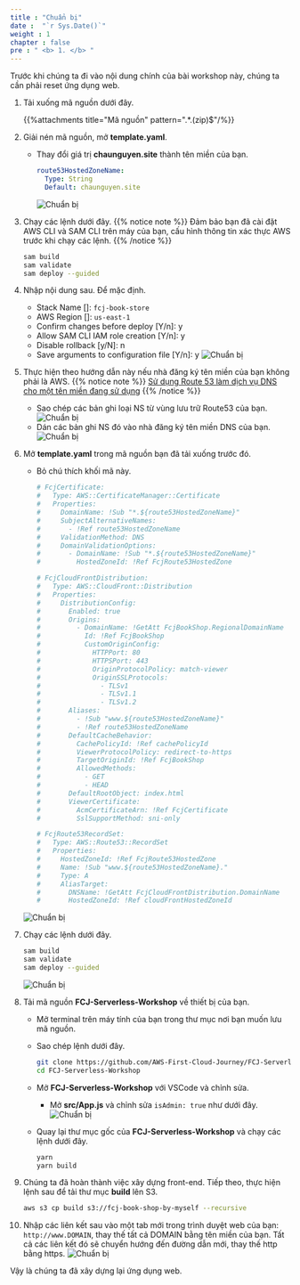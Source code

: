 ```yaml
---
title : "Chuẩn bị"
date :  "`r Sys.Date()`" 
weight : 1 
chapter : false
pre : " <b> 1. </b> "
---
```

Trước khi chúng ta đi vào nội dung chính của bài workshop này, chúng ta cần phải reset ứng dụng web.

1. Tải xuống mã nguồn dưới đây.

    {{%attachments title="Mã nguồn" pattern=".*\.(zip)$"/%}}

2. Giải nén mã nguồn, mở **template.yaml**.
    - Thay đổi giá trị **chaunguyen.site** thành tên miền của bạn.

      ```yaml
      route53HostedZoneName:
        Type: String
        Default: chaunguyen.site
      ```

      ![Chuẩn bị](/images/temp/1/6.png?width=90pc)
3. Chạy các lệnh dưới đây.
{{% notice note %}}
Đảm bảo bạn đã cài đặt AWS CLI và SAM CLI trên máy của bạn, cấu hình thông tin xác thực AWS trước khi chạy các lệnh.
{{% /notice %}}

    ```bash
    sam build
    sam validate
    sam deploy --guided
    ```

4. Nhập nội dung sau. Để mặc định.
    - Stack Name []: `fcj-book-store`
    - AWS Region []: `us-east-1`
    - Confirm changes before deploy [Y/n]: y
    - Allow SAM CLI IAM role creation [Y/n]: y
    - Disable rollback [y/N]: n
    - Save arguments to configuration file [Y/n]: y
      ![Chuẩn bị](/images/temp/1/1.png?width=90pc)

5. Thực hiện theo hướng dẫn này nếu nhà đăng ký tên miền của bạn không phải là AWS.
  {{% notice note %}}
  [Sử dụng Route 53 làm dịch vụ DNS cho một tên miền đang sử dụng](https://docs.aws.amazon.com/Route53/latest/DeveloperGuide/migrate-dns-domain-in-use.html)
  {{% /notice %}}
      - Sao chép các bản ghi loại NS từ vùng lưu trữ Route53 của bạn.
        ![Chuẩn bị](/images/temp/1/4.png?width=90pc)
      - Dán các bản ghi NS đó vào nhà đăng ký tên miền DNS của bạn.
        ![Chuẩn bị](/images/temp/1/5.png?width=90pc)

6. Mở **template.yaml** trong mã nguồn bạn đã tải xuống trước đó.
    - Bỏ chú thích khối mã này.

      ```yaml
      # FcjCertificate:
      #   Type: AWS::CertificateManager::Certificate
      #   Properties:
      #     DomainName: !Sub "*.${route53HostedZoneName}"
      #     SubjectAlternativeNames:
      #       - !Ref route53HostedZoneName
      #     ValidationMethod: DNS
      #     DomainValidationOptions:
      #       - DomainName: !Sub "*.${route53HostedZoneName}"
      #         HostedZoneId: !Ref FcjRoute53HostedZone

      # FcjCloudFrontDistribution:
      #   Type: AWS::CloudFront::Distribution
      #   Properties:
      #     DistributionConfig:
      #       Enabled: true
      #       Origins:
      #         - DomainName: !GetAtt FcjBookShop.RegionalDomainName
      #           Id: !Ref FcjBookShop
      #           CustomOriginConfig:
      #             HTTPPort: 80
      #             HTTPSPort: 443
      #             OriginProtocolPolicy: match-viewer
      #             OriginSSLProtocols:
      #               - TLSv1
      #               - TLSv1.1
      #               - TLSv1.2
      #       Aliases:
      #         - !Sub "www.${route53HostedZoneName}"
      #         - !Ref route53HostedZoneName
      #       DefaultCacheBehavior:
      #         CachePolicyId: !Ref cachePolicyId
      #         ViewerProtocolPolicy: redirect-to-https
      #         TargetOriginId: !Ref FcjBookShop
      #         AllowedMethods:
      #           - GET
      #           - HEAD
      #       DefaultRootObject: index.html
      #       ViewerCertificate:
      #         AcmCertificateArn: !Ref FcjCertificate
      #         SslSupportMethod: sni-only

      # FcjRoute53RecordSet:
      #   Type: AWS::Route53::RecordSet
      #   Properties:
      #     HostedZoneId: !Ref FcjRoute53HostedZone
      #     Name: !Sub "www.${route53HostedZoneName}."
      #     Type: A
      #     AliasTarget:
      #       DNSName: !GetAtt FcjCloudFrontDistribution.DomainName
      #       HostedZoneId: !Ref cloudFrontHostedZoneId
      ```

    ![Chuẩn bị](/images/temp/1/6.png?width=90pc)

7. Chạy các lệnh dưới đây.

    ```bash
    sam build
    sam validate
    sam deploy --guided
    ```

    ![Chuẩn bị](/images/temp/1/7.png?width=90pc)

8. Tải mã nguồn **FCJ-Serverless-Workshop** về thiết bị của bạn.
    - Mở terminal trên máy tính của bạn trong thư mục nơi bạn muốn lưu mã nguồn.
    - Sao chép lệnh dưới đây.

      ```bash
      git clone https://github.com/AWS-First-Cloud-Journey/FCJ-Serverless-Workshop.git
      cd FCJ-Serverless-Workshop
      ```

    - Mở **FCJ-Serverless-Workshop** với VSCode và chỉnh sửa.
      - Mở **src/App.js** và chỉnh sửa ``isAdmin: true`` như dưới đây.
        ![Chuẩn bị](/images/temp/1/64.png?width=90pc)

    - Quay lại thư mục gốc của **FCJ-Serverless-Workshop** và chạy các lệnh dưới đây.

      ```bash
      yarn
      yarn build
      ```

9. Chúng ta đã hoàn thành việc xây dựng front-end. Tiếp theo, thực hiện lệnh sau để tải thư mục **build** lên S3.

    ```bash
    aws s3 cp build s3://fcj-book-shop-by-myself --recursive
    ```

10. Nhập các liên kết sau vào một tab mới trong trình duyệt web của bạn: ``http://www.DOMAIN``, thay thế tất cả DOMAIN bằng tên miền của bạn. Tất cả các liên kết đó sẽ chuyển hướng đến đường dẫn mới, thay thế http bằng https.
    ![Chuẩn bị](/images/temp/1/8.png?width=90pc)

Vậy là chúng ta đã xây dựng lại ứng dụng web.
